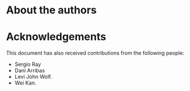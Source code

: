 # About the authors
<!--
<img src="figs/serge.jpeg" alt="Serge"
style="width:100px;height:120px;">
[Sergio Rey](http://sergerey.org/) is professor of geographical sciences and
core faculty member of the GeoDa Center for Geospatial Analysis and
Computation at the Arizona State University. His research interests include
open science, spatial and spatio-temporal data analysis, spatial econometrics,
visualization, high performance geocomputation, spatial inequality dynamics,
integrated multiregional modeling, and regional science. He co-founded the
Python Spatial Analysis Library (PySAL) in 2007 and continues to direct the
PySAL project.  Rey is a fellow of the spatial econometrics association and
editor of the journal Geographical Analysis.
-->
<!--
<img src="figs/darribas.jpg" alt="Dani"
style="width:100px;height:120px;">
[Dani Arribas-Bel](http://darribas.org) is Lecturer in Geographic Data Science
and member of
the Geographic Data Science Lab at the University of Liverpool (UK). Dani is
interested in 
undestanding cities as well as in the quantitative and computational methods
required 
to leverage the power of the 
large amount of urban data increasingly becoming available. He is also part of
the team
of core developers of PySAL, the open-source library written in Python for
spatial
analysis. Dani regularly teaches Geographic Data Science and Python courses at
the 
University of Liverpool and has designed and developed several workshops at
different
levels on spatial analysis and econometrics, Python and open source scientific
computing.
-->
# Acknowledgements

This document has also received contributions from the following people:
* Sergio Ray
* Dani Arribas
* Levi John Wolf.
* Wei Kan.

